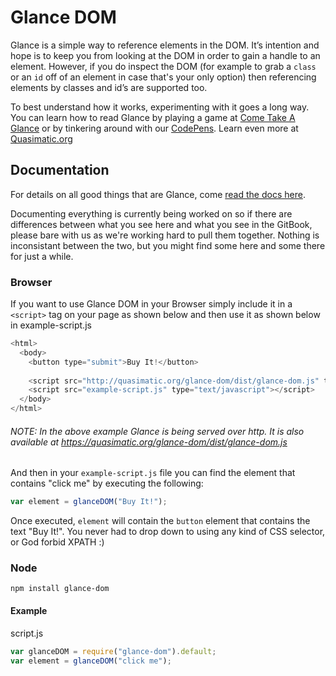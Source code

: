 # Glance DOM

Glance is a simple way to reference elements in the DOM. It’s intention and hope is to keep you from looking at the DOM in order to gain a handle to an element. However, if you do inspect the DOM (for example to grab a ```class``` or an ```id``` off of an element in case that's your only option) then referencing elements by classes and id’s are supported too. 

To best understand how it works, experimenting with it goes a long way. You can learn how to read Glance by playing a game at [Come Take A Glance](http://quasimatic.org/take-a-glance/) or by tinkering around with our [CodePens](https://codepen.io/quasimatic/). Learn even more at [Quasimatic.org](https://quasimatic.org/glance)

## Documentation

For details on all good things that are Glance, come [read the docs here](http://quasimatic.org/glance-dom). 

Documenting everything is currently being worked on so if there are differences between what you see here and what you see in the GitBook, please bare with us as we're working hard to pull them together. Nothing is inconsistant between the two, but you might find some here and some there for just a while.


### Browser

If you want to use Glance DOM in your Browser simply include it in a ```<script>``` tag on your page as shown below and then use it as shown below in example-script.js

```javascript
<html>
  <body>
    <button type="submit">Buy It!</button>
    
    <script src="http://quasimatic.org/glance-dom/dist/glance-dom.js" type="text/javascript"></script>
    <script src="example-script.js" type="text/javascript"></script>
  </body>
</html>
```
###### NOTE: In the above example Glance is being served over http. It is also available at https://quasimatic.org/glance-dom/dist/glance-dom.js

And then in your ```example-script.js``` file you can find the element that contains "click me" by executing the following:

```javascript
var element = glanceDOM("Buy It!");
```

Once executed, ```element``` will contain the ```button``` element that contains the text "Buy It!". You never had to drop down to using any kind of CSS selector, or God forbid XPATH :)

### Node

```shell
npm install glance-dom
```

#### Example
script.js
```javascript
var glanceDOM = require("glance-dom").default;
var element = glanceDOM("click me");
```

